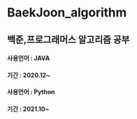 # BaekJoon_algorithm

## 백준,프로그래머스 알고리즘 공부

#### 사용언어 : JAVA
#### 기간 : 2020.12~

#### 사용언어 : Python
#### 기간 : 2021.10~

